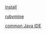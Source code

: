 [install](/common/install.md)

[rubymine](/common/rubymine.md)

[common Java IDE](/common/java_ide.md)